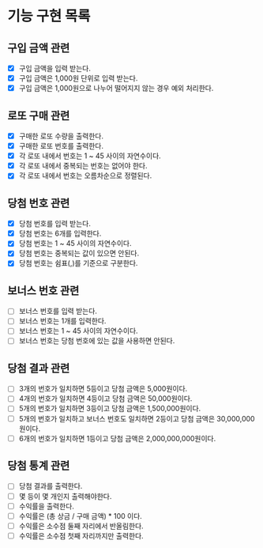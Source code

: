 # 기능 구현 목록

## 구입 금액 관련

- [x] 구입 금액을 입력 받는다.
- [x] 구입 금액은 1,000원 단위로 입력 받는다.
- [x] 구입 금액은 1,000원으로 나누어 떨어지지 않는 경우 예외 처리한다.

## 로또 구매 관련

- [x] 구매한 로또 수량을 출력한다.
- [x] 구매한 로또 번호를 출력한다.
- [x] 각 로또 내에서 번호는 1 ~ 45 사이의 자연수이다.
- [x] 각 로또 내에서 중복되는 번호는 없어야 한다.
- [x] 각 로또 내에서 번호는 오름차순으로 정렬된다.

## 당첨 번호 관련

- [x] 당첨 번호를 입력 받는다.
- [x] 당첨 번호는 6개를 입력한다.
- [x] 당첨 번호는 1 ~ 45 사이의 자연수이다.
- [x] 당첨 번호는 중복되는 값이 있으면 안된다.
- [x] 당첨 번호는 쉼표(,)를 기준으로 구분한다.

## 보너스 번호 관련

- [ ] 보너스 번호를 입력 받는다.
- [ ] 보너스 번호는 1개를 입력한다.
- [ ] 보너스 번호는 1 ~ 45 사이의 자연수이다.
- [ ] 보너스 번호는 당첨 번호에 있는 값을 사용하면 안된다.

## 당첨 결과 관련

- [ ] 3개의 번호가 일치하면 5등이고 당첨 금액은 5,000원이다.
- [ ] 4개의 번호가 일치하면 4등이고 당첨 금액은 50,000원이다.
- [ ] 5개의 번호가 일치하면 3등이고 당첨 금액은 1,500,000원이다.
- [ ] 5개의 번호가 일치하고 보너스 번호도 일치하면 2등이고 당첨 금액은 30,000,000원이다.
- [ ] 6개의 번호가 일치하면 1등이고 당첨 금액은 2,000,000,000원이다.

## 당첨 통계 관련

- [ ] 당첨 결과를 출력한다.
- [ ] 몇 등이 몇 개인지 출력해야한다.
- [ ] 수익률을 출력한다.
- [ ] 수익률은 (총 상금 / 구매 금액) \* 100 이다.
- [ ] 수익률은 소수점 둘째 자리에서 반올림한다.
- [ ] 수익률은 소수점 첫째 자리까지만 출력한다.
